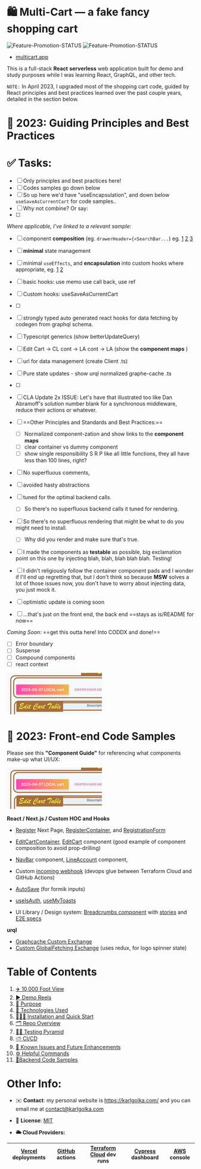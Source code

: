 # 🛍 Multi-Cart — a fake fancy shopping cart

![Feature-Promotion-STATUS](https://github.com/charlieargue/multi-cart/actions/workflows/01-feature-promotion.yml/badge.svg) ![Feature-Promotion-STATUS](https://github.com/charlieargue/multi-cart/actions/workflows/02-dev-promotion.yml/badge.svg)

* [multicart.app](https://multicart.app/)

This is a full-stack **React** **serverless** web application built for demo and study purposes while I was learning React, GraphQL, and other tech. 

`NOTE:` In April 2023, I upgraded most of the shopping cart code, guided by React principles and best practices learned over the past couple years, detailed in the section below. 



# 📐 2023: Guiding Principles and Best Practices



# ✅ Tasks: 

- [ ] Only principles and best practices here!
- [ ] Codes samples go down below
- [ ] So up here we'd have "useEncapsulation", and down below `useSaveAsCurrentCart` for code samples..
- [ ] Why not combine? Or say:
- [ ] 



*Where applicable, I've linked to a relevant sample:*

- [ ] component **composition** (eg. `drawerHeader={<SearchBar...`) eg. [1](https://github.com/charlieargue/multi-cart/blob/fc38ffa2e4e781b1bfcf3b1ddbccbe65e708289a/libs/react-shared-components/src/lib/_layout/nav-bar/NavBar.tsx#L80) [2](https://github.com/charlieargue/multi-cart/blob/fc38ffa2e4e781b1bfcf3b1ddbccbe65e708289a/libs/react-shared-components/src/lib/line-account/drawer-container/DrawerContainer.tsx#L60) [3](https://github.com/charlieargue/multi-cart/blob/0d957feb277e5f1e43e9b6e97d20a246e40c2ab7/apps/multi-cart/appViews/auth/RegisterContainer.tsx#L8-L9)
- [ ] **minimal** state management
- [ ] minimal `useEffects`, and **encapsulation** into custom hooks where appropriate, eg. [1](https://github.com/charlieargue/multi-cart/blob/647c9a8c3a6b0c27bc61a7bb9520c4e8e8a55a96/libs/react-data-access/src/lib/hooks/useSaveAsCurrentCart.ts) [2](https://github.com/charlieargue/multi-cart/blob/647c9a8c3a6b0c27bc61a7bb9520c4e8e8a55a96/apps/multi-cart/appViews/EditCartContainer.tsx#L18)
- [ ] basic hooks: use memo use call back, use ref 
- [ ] Custom hooks: useSaveAsCurrentCart
- [ ] 
- [ ] strongly typed auto generated react hooks for data fetching by codegen from graphql schema.
- [ ] Typescript generics (show betterUpdateQuery)
- [ ] Edit Cart -> CL cont -> LA cont -> LA (show the **component maps** )
- [ ] url for data management (create Client .ts)
- [ ] Pure state updates - show urql normalized graphe-cache .ts
- [ ] 
- [ ] CLA Update 2x ISSUE: Let's have that illustrated too like Dan Abramoff's solution number blank for a synchronous middleware, reduce their actions or whatever.
- [ ] ==Other Principles and Standards and Best Practices:==
  - [ ] Normalized component-zation and show links to the **component maps** 
  - [ ] clear container vs dummy component 
  - [ ] show single responsibility S R P like all little functions, they all have less than 100 lines, right?
- [ ] No superfluous comments, 
- [ ] avoided hasty abstractions 
- [ ] tuned for the optimal backend calls.
  - [ ] So there's no superfluous backend calls it tuned for rendering.
- [ ] So there's no superfluous rendering that might be what to do you might need to install.
  - [ ] Why did you render and make sure that's true.
- [ ] I made the components as **testable** as possible, big exclamation point on this one by injecting blah, blah, blah blah blah. Testing!
- [ ] I didn't religiously follow the container component pads and I wonder if I'll end up regretting that, but I don't think so because **MSW** solves a lot of those issues now, you don't have to worry about injecting data, you just mock it.
- [ ] optimistic update is coming soon
- [ ] ...that's just on the front end, the back end ==stays as is/README for now==



*Coming Soon:* ==get this outta here! Into CODDX and done!==

- [ ] Error boundary 
- [ ] Suspense
- [ ] Compound components
- [ ] react context 

[<img src="docs/images/image-20230419115330971.png">](apps/multi-cart/component-guides/EditCart-Component-GUIDE.png)


# 👾 2023: Front-end Code Samples

Please see this **"Component Guide"** for referencing what components make-up what UI/UX:

[<img src="docs/images/image-20230419115330971.png">](apps/multi-cart/component-guides/EditCart-Component-GUIDE.png)



**React / Next.js / Custom HOC and Hooks**

* [Register](apps/multi-cart/pages/register.tsx) Next Page, [RegisterContainer](apps/multi-cart/appViews/auth/RegisterContainer.tsx), and [RegistrationForm](libs/react-shared-components/src/lib/auth/registration-form/RegistrationForm.tsx)
* [EditCartContainer](apps/multi-cart/appViews/EditCartContainer.tsx),  [EditCart](libs/react-shared-components/src/lib/cart/edit-cart/EditCart.tsx) component (good example of component composition to avoid prop-drilling)
* [NavBar](libs/react-shared-components/src/lib/_layout/nav-bar/NavBar.tsx) component, [LineAccount](libs/react-shared-components/src/lib/line-account/line-account/LineAccount.tsx) component, 
* Custom [incoming webhook](apps/multi-cart/pages/api/webhook-incoming.ts) (devops glue between Terraform Cloud and GitHub Actions)

* [AutoSave](libs/react-shared-components/src/lib/auto-save/AutoSave.tsx) (for formik inputs)
* [useIsAuth](libs/react-shared-components/src/lib/_hooks/useIsAuth.ts), [useMyToasts](libs/react-shared-components/src/lib/_hooks/useMyToasts.ts)
* UI Library / Design system: [Breadcrumbs component](libs/react-ui/src/lib/breadcrumbs/Breadcrumbs.tsx) with [stories](libs/react-ui/src/lib/breadcrumbs/Breadcrumbs.stories.tsx) and [E2E specs](apps/react-ui-e2e/src/integration/Breadcrumbs/Breadcrumbs.spec.ts)

**urql**

* [Graphcache Custom Exchange](libs/react-data-access/src/lib/urql-customizations/cache.ts)
* [Custom GlobalFetching Exchange](libs/react-data-access/src/lib/urql-customizations/createUrqlClient.ts) (uses redux, for logo spinner state)





# Table of Contents

1. [✈️ 10,000 Foot View](docs/readme/01-ten-thousand-foot-view.md)
2. [▶️ Demo Reels](docs/readme/02-demo-reels.md)
3. [🎯 Purpose](docs/readme/03-purpose.md)
4. [🚀 Technologies Used](docs/readme/04-technologies-used.md)
5. [👨🏻‍💻 Installation and Quick Start](docs/readme/05-installation-quick-start.md)
6. [🗂 Repo Overview](docs/readme/06-repo-overview.md)
7. [👩‍🔬 Testing Pyramid](docs/readme/07-testing-pyramid.md)
8. [⛅️ CI/CD](docs/readme/08-cicd.md)
9. [🐞 Known Issues and Future Enhancements](docs/readme/09-known-issues-and-future-enhancements.md)
10. [⚙️ Helpful Commands](docs/readme/10-helpful-commands.md)
11. [🔋Backend Code Samples](docs/readme/11-backend-code-samples.md)





# Other Info:


* ✉️ **Contact**: my personal website is https://karlgolka.com/ and you can email me at contact@karlgolka.com 

* 📝 **License**: [MIT](https://github.com/charlieargue/multi-cart/blob/develop/LICENSE)

* **🌥 Cloud Providers:**


| [Vercel](https://vercel.com/charlieargue/multi-cart/deployments) deployments | [GitHub](https://github.com/charlieargue/multi-cart/actions)  actions | [Terraform Cloud](https://app.terraform.io/app/multi-cart/workspaces/multi-cart-dev/runs) dev runs | [Cypress](https://dashboard.cypress.io/organizations/d27854b3-693d-41fe-8fb8-55bac52ed996/projects) dashboard | [AWS](https://console.aws.amazon.com/) console |
| ------------------------------------------------------------ | ------------------------------------------------------------ | ------------------------------------------------------------ | ------------------------------------------------------------ | ---------------------------------------------- |
